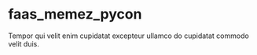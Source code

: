 # faas_memez_pycon
Tempor qui velit enim cupidatat excepteur ullamco do cupidatat commodo velit duis.

